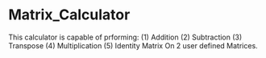 # Matrix_Calculator
This calculator is capable of prforming: 
(1) Addition (2) Subtraction (3) Transpose (4) Multiplication (5) Identity Matrix 
On 2 user defined Matrices.